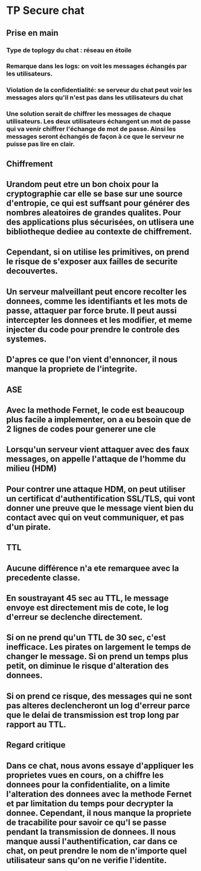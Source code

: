 # TP Secure chat

## Prise en main

### Type de toplogy du chat : réseau en étoile
### Remarque dans les logs: on voit les messages échangés par les utilisateurs.
### Violation de la confidentialité: se serveur du chat peut voir les messages alors qu'il n'est pas dans les utilisateurs du chat
### Une solution serait de chiffrer les messages de chaque utilisateurs. Les deux utilisateurs échangent un mot de passe qui va venir chiffrer l'échange de mot de passe. Ainsi les messages seront échangés de façon à ce que le serveur ne puisse pas lire en clair.

## Chiffrement
## Urandom peut etre un bon choix pour la cryptographie car elle se base sur une source d'entropie, ce qui est suffsant pour générer des nombres aleatoires de grandes qualites. Pour des applications plus sécurisées, on utlisera une bibliotheque dediee au contexte de chiffrement.
## Cependant, si on utilise les primitives, on prend le risque de s'exposer aux failles de securite decouvertes.
## Un serveur malveillant peut encore recolter les donnees, comme les identifiants et les mots de passe, attaquer par force brute. Il peut aussi intercepter les donnees et les modifier, et meme injecter du code pour prendre le controle des systemes.
## D'apres ce que l'on vient d'ennoncer, il nous manque la propriete de l'integrite.

## ASE 
## Avec la methode Fernet, le code est beaucoup plus facile a implementer, on a eu besoin que de 2 lignes de codes pour generer une cle
## Lorsqu'un serveur vient attaquer avec des faux messages, on appelle l'attaque de  l'homme du milieu (HDM)
## Pour contrer une attaque HDM, on peut utiliser un certificat d'authentification SSL/TLS, qui vont donner une preuve que le message vient bien du contact avec qui on veut communiquer, et pas d'un pirate.

## TTL
## Aucune différence n'a ete remarquee avec la precedente classe.
## En soustrayant 45 sec au TTL, le message envoye est directement mis de cote, le log d'erreur se declenche directement.
## Si on ne prend qu'un TTL de 30 sec, c'est inefficace. Les pirates on largement le temps de changer le message. Si on prend un temps plus petit, on diminue le risque d'alteration des donnees. 
## Si on prend ce risque, des messages qui ne sont pas alteres declencheront un log d'erreur parce que le delai de transmission est trop long par rapport au TTL.

## Regard critique
## Dans ce chat, nous avons essaye d'appliquer les proprietes vues en cours, on a chiffre les donnees pour la confidentialite, on a limite l'alteration des donnees avec la methode Fernet et par limitation du temps pour decrypter la donnee. Cependant, il nous manque la propriete de tracabilite pour savoir ce qu'l se passe pendant la transmission de donnees. Il nous manque aussi l'authentification, car dans ce chat, on peut prendre le nom de n'importe quel utilisateur sans qu'on ne verifie l'identite.

